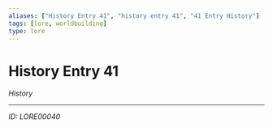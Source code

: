 ```yaml
---
aliases: ["History Entry 41", "history entry 41", "41 Entry History"]
tags: [lore, worldbuilding]
type: lore
---
```


# History Entry 41

*History*

---
*ID: LORE00040*